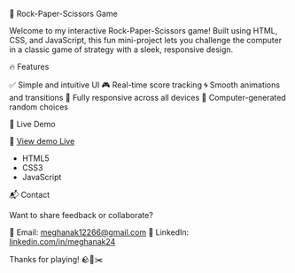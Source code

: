 
🌟 Rock-Paper-Scissors Game

Welcome to my interactive Rock-Paper-Scissors game! Built using HTML, CSS, and JavaScript, this fun mini-project lets you challenge the computer in a classic game of strategy with a sleek, responsive design.

🔥 Features

✅ Simple and intuitive UI
🎮 Real-time score tracking
🌀 Smooth animations and transitions
📱 Fully responsive across all devices
🧠 Computer-generated random choices

🚀 Live Demo


🔗 [View demo Live](http://127.0.0.1:5504/12-rps.html)

* HTML5
* CSS3
* JavaScript 

📬 Contact

Want to share feedback or collaborate?

📧 Email: meghanak12266@gmail.com
💼 LinkedIn: [linkedin.com/in/meghanak24](https://linkedin.com/in/meghanak24)

Thanks for playing! 🪨📄✂️

